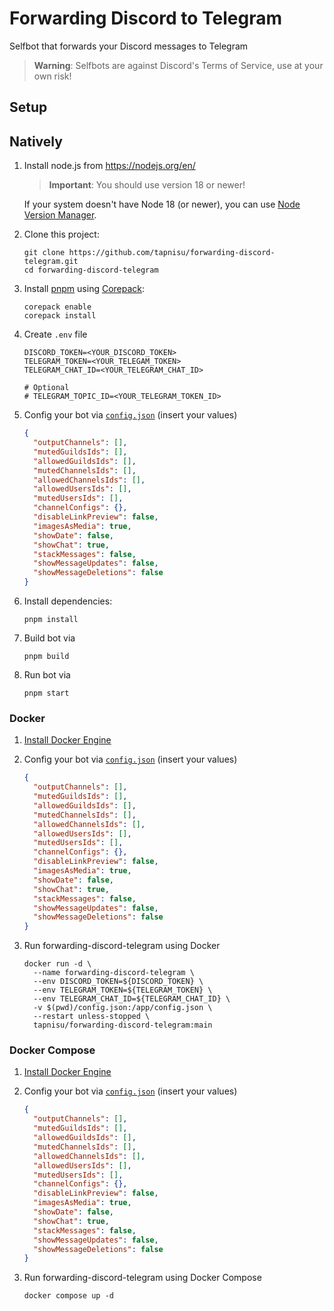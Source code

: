 # Forwarding Discord to Telegram

Selfbot that forwards your Discord messages to Telegram

> **Warning**:
> Selfbots are against Discord's Terms of Service, use at your own risk!

## Setup

## Natively

1. Install node.js from <https://nodejs.org/en/>

   > **Important**:
   > You should use version 18 or newer!

   If your system doesn't have Node 18 (or newer), you can use [Node Version Manager](https://github.com/nvm-sh/nvm).

2. Clone this project:

   ```shell
   git clone https://github.com/tapnisu/forwarding-discord-telegram.git
   cd forwarding-discord-telegram
   ```

3. Install [pnpm](https://pnpm.io/) using [Corepack](https://nodejs.org/api/corepack.html):

   ```shell
   corepack enable
   corepack install
   ```

4. Create `.env` file

   ```env
   DISCORD_TOKEN=<YOUR_DISCORD_TOKEN>
   TELEGRAM_TOKEN=<YOUR_TELEGAM_TOKEN>
   TELEGRAM_CHAT_ID=<YOUR_TELEGRAM_CHAT_ID>

   # Optional
   # TELEGRAM_TOPIC_ID=<YOUR_TELEGRAM_TOKEN_ID>
   ```

5. Config your bot via [`config.json`](сonfig.json) (insert your values)

   ```json
   {
     "outputChannels": [],
     "mutedGuildsIds": [],
     "allowedGuildsIds": [],
     "mutedChannelsIds": [],
     "allowedChannelsIds": [],
     "allowedUsersIds": [],
     "mutedUsersIds": [],
     "channelConfigs": {},
     "disableLinkPreview": false,
     "imagesAsMedia": true,
     "showDate": false,
     "showChat": true,
     "stackMessages": false,
     "showMessageUpdates": false,
     "showMessageDeletions": false
   }
   ```

6. Install dependencies:

   ```shell
   pnpm install
   ```

7. Build bot via

   ```shell
   pnpm build
   ```

8. Run bot via

   ```shell
   pnpm start
   ```

### Docker

1. [Install Docker Engine](https://docs.docker.com/engine/install/)

2. Config your bot via [`config.json`](сonfig.json) (insert your values)

   ```json
   {
     "outputChannels": [],
     "mutedGuildsIds": [],
     "allowedGuildsIds": [],
     "mutedChannelsIds": [],
     "allowedChannelsIds": [],
     "allowedUsersIds": [],
     "mutedUsersIds": [],
     "channelConfigs": {},
     "disableLinkPreview": false,
     "imagesAsMedia": true,
     "showDate": false,
     "showChat": true,
     "stackMessages": false,
     "showMessageUpdates": false,
     "showMessageDeletions": false
   }
   ```

3. Run forwarding-discord-telegram using Docker

   ```shell
   docker run -d \
     --name forwarding-discord-telegram \
     --env DISCORD_TOKEN=${DISCORD_TOKEN} \
     --env TELEGRAM_TOKEN=${TELEGRAM_TOKEN} \
     --env TELEGRAM_CHAT_ID=${TELEGRAM_CHAT_ID} \
     -v $(pwd)/config.json:/app/config.json \
     --restart unless-stopped \
     tapnisu/forwarding-discord-telegram:main
   ```

### Docker Compose

1. [Install Docker Engine](https://docs.docker.com/engine/install/)

2. Config your bot via [`config.json`](сonfig.json) (insert your values)

   ```json
   {
     "outputChannels": [],
     "mutedGuildsIds": [],
     "allowedGuildsIds": [],
     "mutedChannelsIds": [],
     "allowedChannelsIds": [],
     "allowedUsersIds": [],
     "mutedUsersIds": [],
     "channelConfigs": {},
     "disableLinkPreview": false,
     "imagesAsMedia": true,
     "showDate": false,
     "showChat": true,
     "stackMessages": false,
     "showMessageUpdates": false,
     "showMessageDeletions": false
   }
   ```

3. Run forwarding-discord-telegram using Docker Compose

   ```shell
   docker compose up -d
   ```

